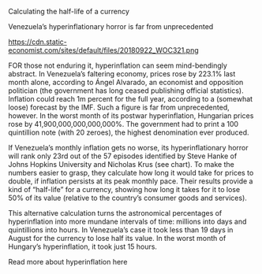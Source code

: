 Calculating the half-life of a currency

Venezuela’s hyperinflationary horror is far from unprecedented

https://cdn.static-economist.com/sites/default/files/20180922_WOC321.png

FOR those not enduring it, hyperinflation can seem mind-bendingly abstract. In Venezuela’s faltering economy, prices rose by 223.1% last month alone, according to Ángel Alvarado, an economist and opposition politician (the government has long ceased publishing official statistics). Inflation could reach 1m percent for the full year, according to a (somewhat loose) forecast by the IMF. Such a figure is far from unprecedented, however. In the worst month of its postwar hyperinflation, Hungarian prices rose by 41,900,000,000,000,000%. The government had to print a 100 quintillion note (with 20 zeroes), the highest denomination ever produced. 

If Venezuela’s monthly inflation gets no worse, its hyperinflationary horror will rank only 23rd out of the 57 episodes identified by Steve Hanke of Johns Hopkins University and Nicholas Krus (see chart). To make the numbers easier to grasp, they calculate how long it would take for prices to double, if inflation persists at its peak monthly pace. Their results provide a kind of “half-life” for a currency, showing how long it takes for it to lose 50% of its value (relative to the country’s consumer goods and services).

This alternative calculation turns the astronomical percentages of hyperinflation into more mundane intervals of time: millions into days and quintillions into hours. In Venezuela’s case it took less than 19 days in August for the currency to lose half its value. In the worst month of Hungary’s hyperinflation, it took just 15 hours.

 Read more about hyperinflation  here  